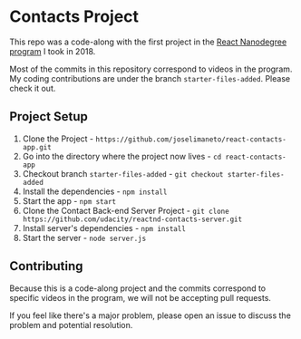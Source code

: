 # Contacts Project

This repo was a code-along with the first project in the [React Nanodegree program](https://www.udacity.com/course/react-nanodegree--nd019) I took in 2018.

Most of the commits in this repository correspond to videos in the program. My coding contributions are under the branch `starter-files-added`. Please check it out.

## Project Setup

1.  Clone the Project - `https://github.com/joselimaneto/react-contacts-app.git`
2.  Go into the directory where the project now lives - `cd react-contacts-app`
3.  Checkout branch `starter-files-added` - `git checkout starter-files-added`
4.  Install the dependencies - `npm install`
5.  Start the app - `npm start`
6.  Clone the Contact Back-end Server Project - `git clone https://github.com/udacity/reactnd-contacts-server.git`
7.  Install server's dependencies - `npm install`
8.  Start the server - `node server.js`

## Contributing

Because this is a code-along project and the commits correspond to specific videos in the program, we will not be accepting pull requests.

If you feel like there's a major problem, please open an issue to discuss the problem and potential resolution.
